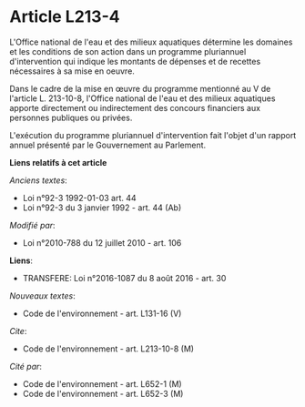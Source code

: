 # Article L213-4

L'Office national de l'eau et des milieux aquatiques détermine les domaines et les conditions de son action dans un programme
pluriannuel d'intervention qui indique les montants de dépenses et de recettes nécessaires à sa mise en oeuvre. 

Dans le cadre de la mise en œuvre du programme mentionné au V de l'article L. 213-10-8, l'Office national de l'eau et des
milieux aquatiques apporte directement ou indirectement des concours financiers aux personnes publiques ou privées. 

L'exécution du programme pluriannuel d'intervention fait l'objet d'un rapport annuel présenté par le Gouvernement au
Parlement.

**Liens relatifs à cet article**

_Anciens textes_:

  - Loi n°92-3 1992-01-03 art. 44
  - Loi n°92-3 du 3 janvier 1992 - art. 44 (Ab)

_Modifié par_:

  - Loi n°2010-788 du 12 juillet 2010 - art. 106

**Liens**:

  - TRANSFERE: Loi n°2016-1087 du 8 août 2016 - art. 30

_Nouveaux textes_:

  - Code de l'environnement - art. L131-16 (V)

_Cite_:

  - Code de l'environnement - art. L213-10-8 (M)

_Cité par_:

  - Code de l'environnement - art. L652-1 (M)
  - Code de l'environnement - art. L652-3 (M)
